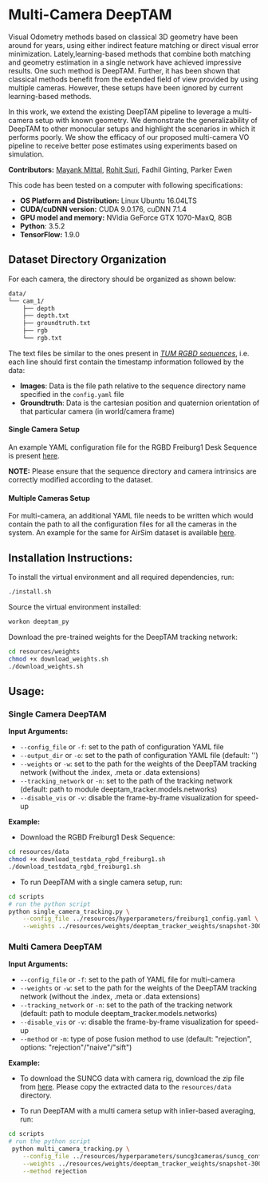 
# Multi-Camera DeepTAM

Visual Odometry methods based on classical 3D geometry have been around for years, using either indirect feature matching or direct visual error minimization. Lately,learning-based methods that combine both matching and geometry estimation in a single network have achieved impressive results. One such method is DeepTAM. Further, it has been shown that classical methods benefit from the extended field of view provided by using multiple cameras. However, these setups have been ignored by current learning-based methods. 

In this work, we extend the existing DeepTAM pipeline to leverage a multi-camera setup with known geometry. We demonstrate the generalizability of DeepTAM to other monocular setups and highlight the scenarios in which it performs poorly. We show the efficacy of our proposed multi-camera VO pipeline to receive better pose estimates using experiments based on simulation.

__Contributors:__ [Mayank Mittal](http://mayankm96.github.io), [Rohit Suri](https://www.linkedin.com/in/rohit-suri-0966b0b3), Fadhil Ginting, Parker Ewen

This code has been tested on a computer with following specifications:
* __OS Platform and Distribution:__ Linux Ubuntu 16.04LTS
* __CUDA/cuDNN version:__ CUDA 9.0.176, cuDNN 7.1.4
* __GPU model and memory:__ NVidia GeForce GTX 1070-MaxQ, 8GB
* __Python__: 3.5.2
* __TensorFlow:__ 1.9.0

## Dataset Directory Organization

For each camera, the directory should be organized as shown below:
```txt
data/
└── cam_1/  
    ├── depth
    ├── depth.txt
    ├── groundtruth.txt
    ├── rgb
    └── rgb.txt
```

The text files be similar to the ones present in [_TUM RGBD sequences_](https://vision.in.tum.de/data/datasets/rgbd-dataset), i.e. each line should first contain the timestamp information followed by the data:
* __Images__: Data is the file path relative to the sequence directory name specified in the `config.yaml` file
* __Groundtruth__: Data is the cartesian position and quaternion orientation of that particular camera (in world/camera frame)

#### Single Camera Setup

An example YAML configuration file for the RGBD Freiburg1 Desk Sequence is present [here](resources/hyperparameters/freiburg1_config.yaml). 

__NOTE:__ Please ensure that the sequence directory and camera intrinsics are correctly modified according to the dataset. 

#### Multiple Cameras Setup

For multi-camera, an additional YAML file needs to be written which would contain the path to all the configuration files 
for all the cameras in the system. An example for the same for AirSim dataset is available [here](resources/hyperparameters/airsim/airsim_config.yaml).
 
## Installation Instructions:

To install the virtual environment and all required dependencies, run:
```bash
./install.sh
```

Source the virtual environment installed:
```bash
workon deeptam_py
```

Download the pre-trained weights for the DeepTAM tracking network:
```bash
cd resources/weights
chmod +x download_weights.sh
./download_weights.sh
``` 

## Usage:

### Single Camera DeepTAM

__Input Arguments:__ 

* `--config_file` or `-f`: set to the path of configuration YAML file
* `--output_dir` or `-o`: set to the path of configuration YAML file (default: '')
*  `--weights` or `-w`: set to the path for the weights of the DeepTAM tracking network (without the .index, .meta or .data extensions)
*  `--tracking_network` or `-n`: set to the path of the tracking network (default: path to module deeptam_tracker.models.networks)
*  `--disable_vis` or `-v`: disable the frame-by-frame visualization for speed-up

__Example:__ 

* Download the RGBD Freiburg1 Desk Sequence:
```bash
cd resources/data
chmod +x download_testdata_rgbd_freiburg1.sh
./download_testdata_rgbd_freiburg1.sh
```

* To run DeepTAM with a single camera setup, run:
```bash
cd scripts
# run the python script
python single_camera_tracking.py \
    --config_file ../resources/hyperparameters/freiburg1_config.yaml \
    --weights ../resources/weights/deeptam_tracker_weights/snapshot-300000
```

### Multi Camera DeepTAM

__Input Arguments:__ 
* `--config_file` or `-f`: set to the path of YAML file for multi-camera 
*  `--weights` or `-w`: set to the path for the weights of the DeepTAM tracking network (without the .index, .meta or .data extensions)
*  `--tracking_network` or `-n`: set to the path of the tracking network (default: path to module deeptam_tracker.models.networks)
*  `--disable_vis` or `-v`: disable the frame-by-frame visualization for speed-up
*  `--method` or `-m`: type of pose fusion method to use (default: "rejection", options: "rejection"/"naive"/"sift")

__Example:__ 

* To download the SUNCG data with camera rig, download the zip file from [here](https://drive.google.com/open?id=19KEPRx_hSGu-oDUvotWAkko8fMcRvW91). Please copy the extracted 
data to the `resources/data` directory.
 
* To run DeepTAM with a multi camera setup with inlier-based averaging, run:
```bash
cd scripts
# run the python script
 python multi_camera_tracking.py \
    --config_file ../resources/hyperparameters/suncg3cameras/suncg_config.yaml \
    --weights ../resources/weights/deeptam_tracker_weights/snapshot-300000 \
    --method rejection
```
